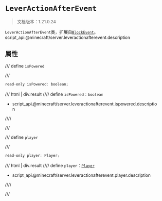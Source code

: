 # `LeverActionAfterEvent`

> 文档版本：1.21.0.24

`LeverActionAfterEvent`类，扩展自[`BlockEvent`](./blockevent.md)。script_api.@minecraft/server.leveractionafterevent.description

## 属性

/// define
`isPowered`


///

```js
read-only isPowered: boolean;
```

/// html | div.result
//// define
`isPowered`：`boolean`

- script_api.@minecraft/server.leveractionafterevent.ispowered.description


////

///


/// define
`player`


///

```js
read-only player: Player;
```

/// html | div.result
//// define
`player`：[`Player`](./player.md)

- script_api.@minecraft/server.leveractionafterevent.player.description


////

///


